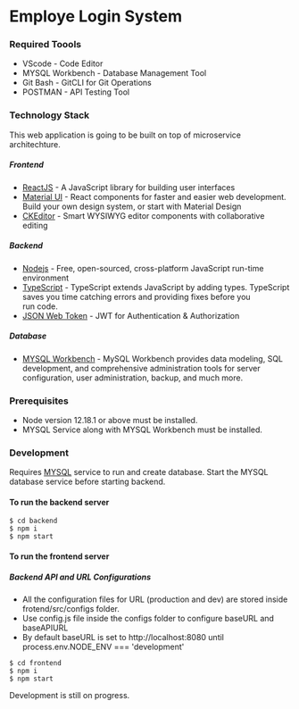 # Employe Login System 

### Required Toools
* VScode - Code Editor
* MYSQL Workbench - Database Management Tool
* Git Bash - GitCLI for Git Operations
* POSTMAN - API Testing Tool


### Technology Stack
This web application is going to be built on top of microservice architechture.
##### Frontend
* [ReactJS] - A JavaScript library for building user interfaces
* [Material UI] - React components for faster and easier web development. Build your own design system, or start with Material Design
* [CKEditor] - Smart WYSIWYG editor components with collaborative editing
##### Backend
* [Nodejs] - Free, open-sourced, cross-platform JavaScript run-time environment
* [TypeScript] - TypeScript extends JavaScript by adding types. TypeScript saves you time catching errors and providing fixes before you     
 run code.
* [JSON Web Token] - JWT for Authentication & Authorization

##### Database
* [MYSQL Workbench] - MySQL Workbench provides data modeling, SQL development, and comprehensive administration tools for server configuration, user administration, backup, and much more.

### Prerequisites
* Node version 12.18.1 or above must be installed.
* MYSQL Service along with MYSQL Workbench must be installed.

### Development
Requires [MYSQL] service to run and create database.
Start the MYSQL database service before starting backend.



#### To run the backend server
```
$ cd backend
$ npm i
$ npm start
```
#### To run the frontend server
##### Backend API and URL Configurations
* All the configuration files for URL (production and dev) are stored inside frotend/src/configs folder.
* Use config.js file inside the configs folder to configure baseURL and baseAPIURL
* By default baseURL is set to http://localhost:8080 until  process.env.NODE_ENV === 'development'

```
$ cd frontend
$ npm i
$ npm start
```
Development is still on progress.

[//]: # (These are reference links used in the body of this note and get stripped out when the markdown processor does its job. There is no need to format nicely because it shouldn't be seen.)

[ReactJS]:https://reactjs.org/
[Material UI]:https://material-ui.com/
[CKEditor]: https://ckeditor.com/
[Nodejs]: https://nodejs.dev/
[TypeScript]: https://www.typescriptlang.org/
[JSON Web Token]: https://jwt.io/
[MYSQL]: https://www.mysql.com/
[MYSQL Workbench]: https://www.mysql.com/downloads/
